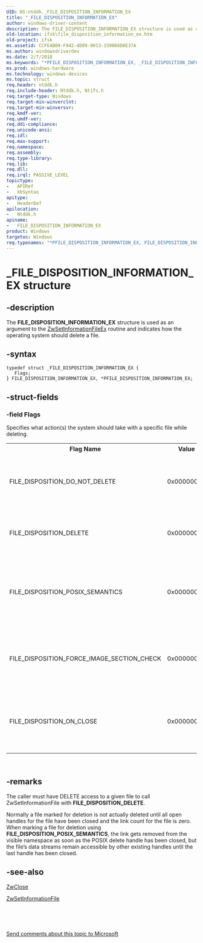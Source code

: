 ```yaml
---
UID: NS:ntddk._FILE_DISPOSITION_INFORMATION_EX
title: "_FILE_DISPOSITION_INFORMATION_EX"
author: windows-driver-content
description: The FILE_DISPOSITION_INFORMATION_EX structure is used as an argument to the ZwSetInformationFileEx routine and indicates how the operating system should delete a file.
old-location: ifsk\file_disposition_information_ex.htm
old-project: ifsk
ms.assetid: CCFE4B09-F942-4D89-9013-159066D8E37A
ms.author: windowsdriverdev
ms.date: 2/7/2018
ms.keywords: "*PFILE_DISPOSITION_INFORMATION_EX, _FILE_DISPOSITION_INFORMATION_EX, PFILE_DISPOSITION_INFORMATION_EX structure pointer [Installable File System Drivers], PFILE_DISPOSITION_INFORMATION_EX, ntddk/PFILE_DISPOSITION_INFORMATION_EX, FILE_DISPOSITION_INFORMATION_EX structure [Installable File System Drivers], ntddk/FILE_DISPOSITION_INFORMATION_EX, ifsk.file_disposition_information_ex, FILE_DISPOSITION_INFORMATION_EX"
ms.prod: windows-hardware
ms.technology: windows-devices
ms.topic: struct
req.header: ntddk.h
req.include-header: Ntddk.h, Ntifs.h
req.target-type: Windows
req.target-min-winverclnt: 
req.target-min-winversvr: 
req.kmdf-ver: 
req.umdf-ver: 
req.ddi-compliance: 
req.unicode-ansi: 
req.idl: 
req.max-support: 
req.namespace: 
req.assembly: 
req.type-library: 
req.lib: 
req.dll: 
req.irql: PASSIVE_LEVEL
topictype:
-	APIRef
-	kbSyntax
apitype:
-	HeaderDef
apilocation:
-	Ntddk.h
apiname:
-	FILE_DISPOSITION_INFORMATION_EX
product: Windows
targetos: Windows
req.typenames: "*PFILE_DISPOSITION_INFORMATION_EX, FILE_DISPOSITION_INFORMATION_EX"
---
```


# _FILE_DISPOSITION_INFORMATION_EX structure


## -description


The <b>FILE_DISPOSITION_INFORMATION_EX</b> structure is used as an argument to the <a href="https://msdn.microsoft.com/en-us/library/windows/hardware/ff567096">ZwSetInformationFileEx</a> routine and indicates how the operating system should delete a file.


## -syntax


````
typedef struct _FILE_DISPOSITION_INFORMATION_EX {
   Flags;
} FILE_DISPOSITION_INFORMATION_EX, *PFILE_DISPOSITION_INFORMATION_EX;
````


## -struct-fields




### -field Flags

Specifies what action(s) the system should take with a specific file while deleting.

<table>
<tr>
<th>Flag Name</th>
<th>
                   Value</th>
<th>Meaning</th>
</tr>
<tr>
<td>FILE_DISPOSITION_DO_NOT_DELETE</td>
<td>
                  0x00000000
                </td>
<td>Specifies the system should not delete a file.</td>
</tr>
<tr>
<td>FILE_DISPOSITION_DELETE</td>
<td>0x00000001</td>
<td>Specifies the system should delete a file.</td>
</tr>
<tr>
<td>FILE_DISPOSITION_POSIX_SEMANTICS</td>
<td>0x00000002</td>
<td>Specifies the system should perform a POSIX-style delete.</td>
</tr>
<tr>
<td>FILE_DISPOSITION_FORCE_IMAGE_SECTION_CHECK</td>
<td>0x00000004</td>
<td>Specifies the system should force an image section check. </td>
</tr>
<tr>
<td>FILE_DISPOSITION_ON_CLOSE </td>
<td>0x00000008</td>
<td>Specifies if the system sets or clears the on-close state.</td>
</tr>
</table>
 


## -remarks



The caller must have DELETE access to a given file to call ZwSetInformationFile with <b>FILE_DISPOSITION_DELETE</b>. 

Normally a file marked for deletion is not actually deleted until all open handles for the file have been closed and the link count for the file is zero.  When marking a file for deletion using <b>FILE_DISPOSITION_POSIX_SEMANTICS</b>, the link gets removed from the visible namespace as soon as the POSIX delete handle has been closed, but the file’s data streams remain accessible by other existing handles until the last handle has been closed.




## -see-also

<a href="..\wdm\nf-wdm-zwclose.md">ZwClose</a>



<a href="..\wdm\nf-wdm-zwsetinformationfile.md">ZwSetInformationFile</a>



 

 

<a href="mailto:wsddocfb@microsoft.com?subject=Documentation%20feedback [ifsk\ifsk]:%20FILE_DISPOSITION_INFORMATION_EX structure%20 RELEASE:%20(2/7/2018)&amp;body=%0A%0APRIVACY STATEMENT%0A%0AWe use your feedback to improve the documentation. We don't use your email address for any other purpose, and we'll remove your email address from our system after the issue that you're reporting is fixed. While we're working to fix this issue, we might send you an email message to ask for more info. Later, we might also send you an email message to let you know that we've addressed your feedback.%0A%0AFor more info about Microsoft's privacy policy, see http://privacy.microsoft.com/en-us/default.aspx." title="Send comments about this topic to Microsoft">Send comments about this topic to Microsoft</a>

